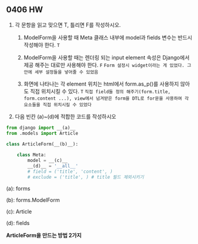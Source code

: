 ## 0406 HW

1. 각 문항을 읽고 맞으면 T, 틀리면 F를 작성하시오.
   1. ModelForm을 사용할 때 Meta 클래스 내부에 model과 fields 변수는
       반드시 작성해야 한다. `T`
   
   2. ModelForm을 사용할 때는 렌더링 되는 input element 속성은 Django에서
      제공 해주는 대로만 사용해야 한다. `F` `Form 설정시 widget이라는 게 있었다. 그 안에 세부 설정들을 넣어줄 수 있었음`
   
   3. 화면에 나타나는 각 element 위치는 html에서 form.as_p()를 사용하지 않아도
      직접 위치시킬 수 있다. `T` `직접 field들 정의 해주기(form.title, form.content ...), view에서 넘겨받은 form을 DTL로 for문을 사용하여 각 요소들을 직접 위치시킬 수 있었다 `
   
2. 다음 빈칸 (a)~(d)에 적합한 코드를 작성하시오

```python
from django import __(a)__
from .models import Article

class ArticleForm(__(b)__):
    
    class Meta:
        model = __(c)__
        __(d)__ = '__all__'
        # field = ('title', 'content', )
        # exclude = ('title', ) # title 필드 제외시키기
```

(a): forms

(b): forms.ModelForm

(c): Article

(d): fields



**ArticleForm을 만드는 방법 2가지**